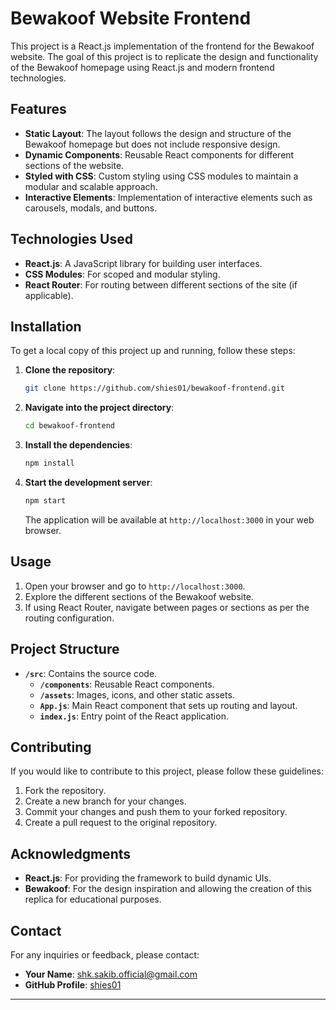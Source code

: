 # Bewakoof Website Frontend

This project is a React.js implementation of the frontend for the Bewakoof website. The goal of this project is to replicate the design and functionality of the Bewakoof homepage using React.js and modern frontend technologies.

## Features

- **Static Layout**: The layout follows the design and structure of the Bewakoof homepage but does not include responsive design.
- **Dynamic Components**: Reusable React components for different sections of the website.
- **Styled with CSS**: Custom styling using CSS modules to maintain a modular and scalable approach.
- **Interactive Elements**: Implementation of interactive elements such as carousels, modals, and buttons.

## Technologies Used

- **React.js**: A JavaScript library for building user interfaces.
- **CSS Modules**: For scoped and modular styling.
- **React Router**: For routing between different sections of the site (if applicable).

## Installation

To get a local copy of this project up and running, follow these steps:

1. **Clone the repository**:

   ```bash
   git clone https://github.com/shies01/bewakoof-frontend.git
   ```

2. **Navigate into the project directory**:

   ```bash
   cd bewakoof-frontend
   ```

3. **Install the dependencies**:

   ```bash
   npm install
   ```

4. **Start the development server**:

   ```bash
   npm start
   ```

   The application will be available at `http://localhost:3000` in your web browser.

## Usage

1. Open your browser and go to `http://localhost:3000`.
2. Explore the different sections of the Bewakoof website.
3. If using React Router, navigate between pages or sections as per the routing configuration.

## Project Structure

- **`/src`**: Contains the source code.
  - **`/components`**: Reusable React components.
  - **`/assets`**: Images, icons, and other static assets.
  - **`App.js`**: Main React component that sets up routing and layout.
  - **`index.js`**: Entry point of the React application.

## Contributing

If you would like to contribute to this project, please follow these guidelines:

1. Fork the repository.
2. Create a new branch for your changes.
3. Commit your changes and push them to your forked repository.
4. Create a pull request to the original repository.


## Acknowledgments

- **React.js**: For providing the framework to build dynamic UIs.
- **Bewakoof**: For the design inspiration and allowing the creation of this replica for educational purposes.

## Contact

For any inquiries or feedback, please contact:

- **Your Name**: [shk.sakib.official@gmail.com](mailto:shk.sakib.official@gmail.com)
- **GitHub Profile**: [shies01](https://github.com/shies01)

---
